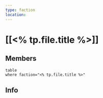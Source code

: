 ```yaml
---
type: faction
location:
---
```


# [[<% tp.file.title %>]]

## Members
```dataview
table
where faction="<% tp.file.title %>"
```

## Info